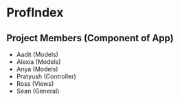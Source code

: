 # ProfIndex

## Project Members (Component of App)
 * Aadit (Models)
 * Alexia (Models)
 * Anya (Models)
 * Pratyush (Controller)
 * Ross (Views)
 * Sean (General)
